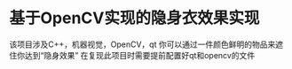 # 基于OpenCV实现的隐身衣效果实现
该项目涉及C++，机器视觉，OpenCV，qt  你可以通过一件颜色鲜明的物品来遮住你达到“隐身效果” 在复现此项目时需要提前配置好qt和opencv的文件
